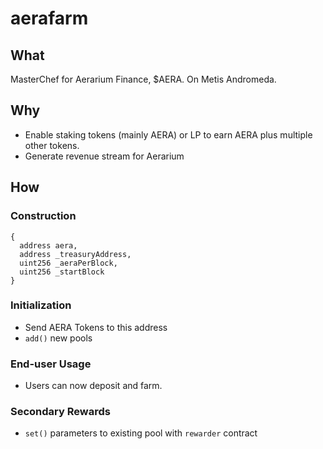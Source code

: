 # aerafarm
## What
MasterChef for Aerarium Finance, $AERA. On Metis Andromeda.

## Why
- Enable staking tokens (mainly AERA) or LP to earn AERA plus multiple other tokens.
- Generate revenue stream for Aerarium

## How
### Construction 
 ```
 {
   address aera,
   address _treasuryAddress,
   uint256 _aeraPerBlock,
   uint256 _startBlock
 }
 ```
### Initialization
- Send AERA Tokens to this address
- `add()` new pools

### End-user Usage
- Users can now deposit and farm.

### Secondary Rewards
- `set()` parameters to existing pool with `rewarder` contract
